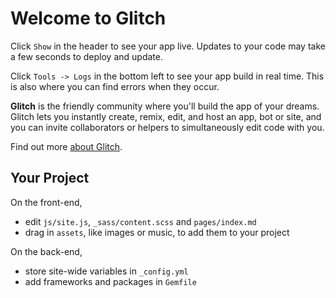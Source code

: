 Welcome to Glitch
=================

Click `Show` in the header to see your app live. Updates to your code may take a few seconds to deploy and update.

Click `Tools -> Logs` in the bottom left to see your app build in real time. This is also where you can find errors when they occur.

**Glitch** is the friendly community where you'll build the app of your dreams. Glitch lets you instantly create, remix, edit, and host an app, bot or site, and you can invite collaborators or helpers to simultaneously edit code with you.

Find out more [about Glitch](https://glitch.com/about).


Your Project
------------

On the front-end,
- edit `js/site.js`, `_sass/content.scss` and `pages/index.md`
- drag in `assets`, like images or music, to add them to your project

On the back-end,
- store site-wide variables in `_config.yml` 
- add frameworks and packages in `Gemfile`
